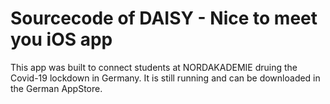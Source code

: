 # Sourcecode of DAISY - Nice to meet you iOS app

This app was built to connect students at NORDAKADEMIE druing the Covid-19 lockdown in Germany. It is still running and can be downloaded in the German AppStore.
